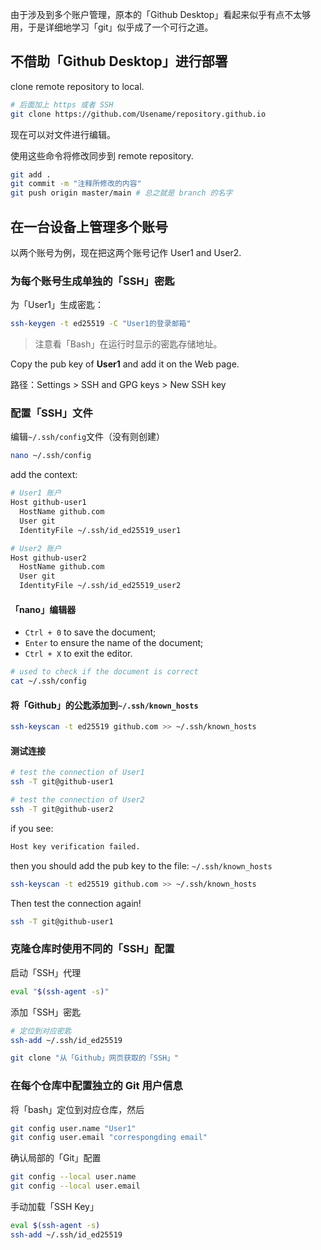 由于涉及到多个账户管理，原本的「Github Desktop」看起来似乎有点不太够用，于是详细地学习「git」似乎成了一个可行之道。

## 不借助「Github Desktop」进行部署

clone remote repository to local.

```bash
# 后面加上 https 或者 SSH
git clone https://github.com/Usename/repository.github.io
```

现在可以对文件进行编辑。

使用这些命令将修改同步到 remote repository.

```bash
git add .
git commit -m "注释所修改的内容"
git push origin master/main # 总之就是 branch 的名字
```

## 在一台设备上管理多个账号

以两个账号为例，现在把这两个账号记作 User1 and User2.

### 为每个账号生成单独的「SSH」密匙

为「User1」生成密匙：

```bash
ssh-keygen -t ed25519 -C "User1的登录邮箱"
```

>注意看「Bash」在运行时显示的密匙存储地址。

Copy the pub key of **User1** and add it on the Web page.

路径：Settings > SSH and GPG keys > New SSH key

### 配置「SSH」文件

编辑`~/.ssh/config`文件（没有则创建）
```bash
nano ~/.ssh/config
```

add the context:
```bash
# User1 账户
Host github-user1
  HostName github.com
  User git
  IdentityFile ~/.ssh/id_ed25519_user1

# User2 账户
Host github-user2
  HostName github.com
  User git
  IdentityFile ~/.ssh/id_ed25519_user2
```

#### 「nano」编辑器

- `Ctrl + 0` to save the document;
- `Enter` to ensure the name of the document;
- `Ctrl + X` to exit the editor.

```bash
# used to check if the document is correct
cat ~/.ssh/config
```

#### 将「Github」的公匙添加到`~/.ssh/known_hosts`

```bash
ssh-keyscan -t ed25519 github.com >> ~/.ssh/known_hosts
```

#### 测试连接

```bash
# test the connection of User1
ssh -T git@github-user1

# test the connection of User2
ssh -T git@github-user2
```

if you see:
```bash
Host key verification failed.
```

then you should add the pub key to the file: `~/.ssh/known_hosts`
```bash
ssh-keyscan -t ed25519 github.com >> ~/.ssh/known_hosts
```

Then test the connection again!
```bash
ssh -T git@github-user1
```

### 克隆仓库时使用不同的「SSH」配置

启动「SSH」代理
```bash
eval "$(ssh-agent -s)"
```

添加「SSH」密匙
```bash
# 定位到对应密匙
ssh-add ~/.ssh/id_ed25519
```

```bash
git clone "从「Github」网页获取的「SSH」"
```

### 在每个仓库中配置独立的 Git 用户信息

将「bash」定位到对应仓库，然后
```bash
git config user.name "User1"
git config user.email "correspongding email"
```

确认局部的「Git」配置
```bash
git config --local user.name
git config --local user.email
```

手动加载「SSH Key」
```bash
eval $(ssh-agent -s)
ssh-add ~/.ssh/id_ed25519
```



